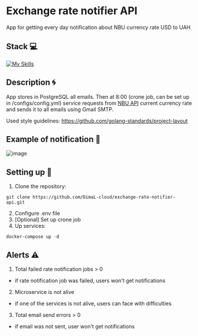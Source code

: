 # Exchange rate notifier API
App for getting every day notification about NBU currency rate USD to UAH

## Stack 💻
[![My Skills](https://skillicons.dev/icons?i=golang,postgresql)](https://skillicons.dev)

## Description :cyclone:
App stores in PostgreSQL all emails. Then at 8:00 (crone job, can be set up in /configs/config.yml) service requests from [NBU API](https://bank.gov.ua/ua/open-data/api-dev) current currency rate and sends it to all emails using Gmail SMTP.

Used style guidelines: https://github.com/golang-standards/project-layout

## Example of notification :milky_way:
![image](https://github.com/DimaL-cloud/exchange-rate-notifier-api/assets/78265212/b5acec7a-cb79-4416-985e-ebeb0ed74523)


## Setting up :rocket:
1. Clone the repository:
```
git clone https://github.com/DimaL-cloud/exchange-rate-notifier-api.git
```
2. Configure .env file
3. [Optional] Set up crone job
4. Up services:
```
docker-compose up -d
```

## Alerts :warning:
1. Total failed rate notification jobs > 0
- if rate notification job was failed, users won't get notifications
2. Microservice is not alive
- if one of the services is not alive, users can face with difficulties
3. Total email send errors > 0
- if email was not sent, user won't get notifications